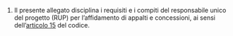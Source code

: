 1. Il presente allegato disciplina i requisiti e i compiti del responsabile unico del progetto (RUP) per l’affidamento di appalti e concessioni, ai sensi dell’[articolo 15](/index.html?article=articolo-15&version=2) del codice.